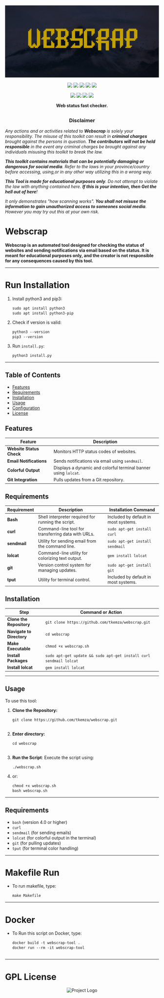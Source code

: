 
<p align="center">
    <img src="pics/webscrap.png">
</p>


<p align="center">
  <img src="https://img.shields.io/badge/Version-1.0.0-green?style=for-the-badge">
  <img src="https://img.shields.io/github/license/tkemza/webscrap?style=for-the-badge">
  <img src="https://img.shields.io/github/stars/tkemza/webscrap?style=for-the-badge">
  <img src="https://img.shields.io/github/issues/tkemza/webscrap?color=red&style=for-the-badge">
  <img src="https://img.shields.io/github/forks/tkemza/webscrap?color=teal&style=for-the-badge">
</p>

<p align="center">
  <img src="https://img.shields.io/badge/Open%20Source-Yes-darkgreen?style=flat-square">
  <img src="https://img.shields.io/badge/Maintained%3F-Yes-lightblue?style=flat-square">
  <img src="https://img.shields.io/badge/Written%20In-Bash-darkcyan?style=flat-square">
  <img src="https://hits.seeyoufarm.com/api/count/incr/badge.svg?url=https%3A%2F%2Fgithub.com%2Ftkemza%2Fwebscrap&title=Visitors&edge_flat=false"/></a>
</p>

<p align="center"><b>Web status fast checker.</b></p>

##

<h3><p align="center">Disclaimer</p></h3>

<i>Any actions and or activities related to <b>Webscrap</b> is solely your responsibility. The misuse of this toolkit can result in <b>criminal charges</b> brought against the persons in question. <b>The contributors will not be held responsible</b> in the event any criminal charges be brought against any individuals misusing this toolkit to break the law.

<b>This toolkit contains materials that can be potentially damaging or dangerous for social media</b>. Refer to the laws in your province/country before accessing, using,or in any other way utilizing this in a wrong way.

<b>This Tool is made for educational purposes only</b>. Do not attempt to violate the law with anything contained here. <b>If this is your intention, then Get the hell out of here</b>!

It only demonstrates "how scanning works". <b>You shall not misuse the information to gain unauthorized access to someones social media</b>. However you may try out this at your own risk.</i>


# Webscrap

**Webscrap is an automated tool designed for checking the status of websites and sending notifications via email based on the status. It is meant for educational purposes only, and the creator is not responsible for any consequences caused by this tool.**

-----
# Run Installation

1. Install python3 and pip3:
    ```
    sudo apt install python3
    sudo apt install python3-pip

2. Check if version is valid:
    ```
    python3 --version
    pip3 --version

3. Run `install.py`:
    ```
    python3 install.py

-----
## Table of Contents
- [Features](#features)
- [Requirements](#requirements)
- [Installation](#installation)
- [Usage](#usage)
- [Configuration](#configuration)
- [License](#license)

## Features

| **Feature**              | **Description**                                                |
|--------------------------|----------------------------------------------------------------|
| **Website Status Check** | Monitors HTTP status codes of websites.                        |
| **Email Notifications**  | Sends notifications via email using `sendmail`.                |
| **Colorful Output**      | Displays a dynamic and colorful terminal banner using `lolcat`.|
| **Git Integration**      | Pulls updates from a Git repository.                           |

## Requirements

| Requirement                | Description                                                    | Installation Command                |
|----------------------------|----------------------------------------------------------------|-------------------------------------|
| **Bash**                   | Shell interpreter required for running the script.             | Included by default in most systems.|
| **curl**                   | Command-line tool for transferring data with URLs.             | `sudo apt-get install curl`         |
| **sendmail**               | Utility for sending email from the command line.               | `sudo apt-get install sendmail`     |
| **lolcat**                 | Command-line utility for colorizing text output.               | `gem install lolcat`                |
| **git**                    | Version control system for managing updates.                   | `sudo apt-get install git`          |
| **tput**                   | Utility for terminal control.                                  | Included by default in most systems.|

## Installation

| Step                      | Command or Action                                                  |
|---------------------------|--------------------------------------------------------------------|
| **Clone the Repository**  | `git clone https://github.com/tkemza/webscrap.git`                 |
| **Navigate to Directory** | `cd webscrap`                                                      |
| **Make Executable**       | `chmod +x webscrap.sh`                                             |
| **Install Packages**      | `sudo apt-get update && sudo apt-get install curl sendmail lolcat` |
| **Install lolcat**        | `gem install lolcat`                                               |

-----
## Usage

To use this tool:

1. **Clone the Repository:**
   ```
   git clone https://github.com/tkemza/webscrap.git


3. **Enter directory:**
    ```
    cd webscrap


2. **Run the Script**: Execute the script using:
   ```
   ./webscrap.sh

3. or:
    ```
    chmod +x webscrap.sh
    bash webscrap.sh

-----
## Requirements

- `bash` (version 4.0 or higher)
- `curl`
- `sendmail` (for sending emails)
- `lolcat` (for colorful output in the terminal)
- `git` (for pulling updates)
- `tput` (for terminal color handling)

-----
# Makefile Run

- To run makefile, type:
    ```
    make Makefile

-----
# Docker

- To Run this script on Docker, type:
    ```
    docker build -t webscrap-tool .
    docker run --rm -it webscrap-tool


-----
# GPL License

<p align="center">
  <img src="https://encrypted-tbn0.gstatic.com/images?q=tbn:ANd9GcQnv4QSiGY1-TTWDZIxbcoDjfWOR0FO8XaNk4AkYaPYZyCqZ0nHq9y2TNBLQuKQMsDngq0&usqp=CAU" alt="Project Logo" width="300"/>
</p>




